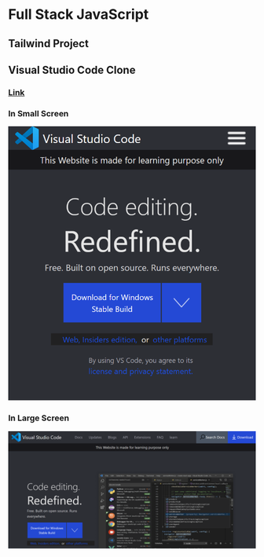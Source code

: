 # Full Stack JavaScript

## __Tailwind Project__

## __Visual Studio Code Clone__

### [Link]()

### In Small Screen 
![small screen](./assets/as/vsc%20m1.png)


### In Large Screen
![large screen](./assets/as/vsc%20m2.png)

